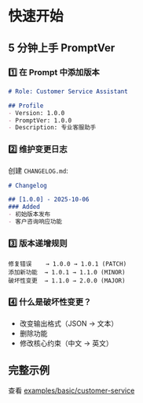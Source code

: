 # 快速开始

## 5 分钟上手 PromptVer

### 1️⃣ 在 Prompt 中添加版本

```markdown
# Role: Customer Service Assistant

## Profile
- Version: 1.0.0
- PromptVer: 1.0.0
- Description: 专业客服助手
```

### 2️⃣ 维护变更日志

创建 `CHANGELOG.md`:

```markdown
# Changelog

## [1.0.0] - 2025-10-06
### Added
- 初始版本发布
- 客户咨询响应功能
```

### 3️⃣ 版本递增规则

```
修复错误    → 1.0.0 → 1.0.1 (PATCH)
添加新功能  → 1.0.1 → 1.1.0 (MINOR)
破坏性变更  → 1.1.0 → 2.0.0 (MAJOR)
```

### 4️⃣ 什么是破坏性变更？

- 改变输出格式（JSON → 文本）
- 删除功能
- 修改核心约束（中文 → 英文）

## 完整示例

查看 [examples/basic/customer-service](../examples/basic/customer-service/)

